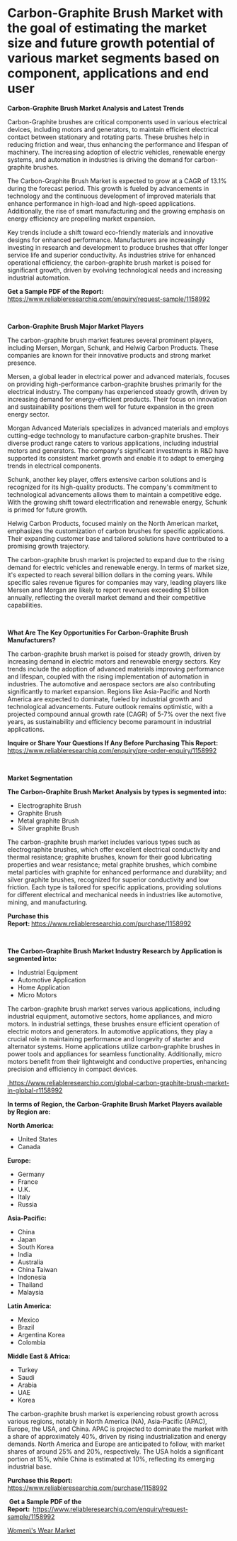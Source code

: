 <p><h1>Carbon-Graphite Brush Market with the goal of estimating the market size and future growth potential of various market segments based on component, applications and end user</h1></p><p><strong>Carbon-Graphite Brush Market Analysis and Latest Trends</strong></p>
<p><p>Carbon-Graphite brushes are critical components used in various electrical devices, including motors and generators, to maintain efficient electrical contact between stationary and rotating parts. These brushes help in reducing friction and wear, thus enhancing the performance and lifespan of machinery. The increasing adoption of electric vehicles, renewable energy systems, and automation in industries is driving the demand for carbon-graphite brushes.</p><p>The Carbon-Graphite Brush Market is expected to grow at a CAGR of 13.1% during the forecast period. This growth is fueled by advancements in technology and the continuous development of improved materials that enhance performance in high-load and high-speed applications. Additionally, the rise of smart manufacturing and the growing emphasis on energy efficiency are propelling market expansion. </p><p>Key trends include a shift toward eco-friendly materials and innovative designs for enhanced performance. Manufacturers are increasingly investing in research and development to produce brushes that offer longer service life and superior conductivity. As industries strive for enhanced operational efficiency, the carbon-graphite brush market is poised for significant growth, driven by evolving technological needs and increasing industrial automation.</p></p>
<p><strong>Get a Sample PDF of the Report:&nbsp;</strong> <a href="https://www.reliableresearchiq.com/enquiry/request-sample/1158992?utm_campaign=3106&utm_medium=2&utm_source=Github&utm_content=ia&utm_term=22032025&utm_id=carbon-graphite-brush">https://www.reliableresearchiq.com/enquiry/request-sample/1158992</a></p>
<p>&nbsp;</p>
<p><strong>Carbon-Graphite Brush Major Market Players</strong></p>
<p><p>The carbon-graphite brush market features several prominent players, including Mersen, Morgan, Schunk, and Helwig Carbon Products. These companies are known for their innovative products and strong market presence.</p><p>Mersen, a global leader in electrical power and advanced materials, focuses on providing high-performance carbon-graphite brushes primarily for the electrical industry. The company has experienced steady growth, driven by increasing demand for energy-efficient products. Their focus on innovation and sustainability positions them well for future expansion in the green energy sector.</p><p>Morgan Advanced Materials specializes in advanced materials and employs cutting-edge technology to manufacture carbon-graphite brushes. Their diverse product range caters to various applications, including industrial motors and generators. The company's significant investments in R&D have supported its consistent market growth and enable it to adapt to emerging trends in electrical components.</p><p>Schunk, another key player, offers extensive carbon solutions and is recognized for its high-quality products. The company's commitment to technological advancements allows them to maintain a competitive edge. With the growing shift toward electrification and renewable energy, Schunk is primed for future growth.</p><p>Helwig Carbon Products, focused mainly on the North American market, emphasizes the customization of carbon brushes for specific applications. Their expanding customer base and tailored solutions have contributed to a promising growth trajectory.</p><p>The carbon-graphite brush market is projected to expand due to the rising demand for electric vehicles and renewable energy. In terms of market size, it's expected to reach several billion dollars in the coming years. While specific sales revenue figures for companies may vary, leading players like Mersen and Morgan are likely to report revenues exceeding $1 billion annually, reflecting the overall market demand and their competitive capabilities.</p></p>
<p>&nbsp;</p>
<p><strong>What Are The Key Opportunities For Carbon-Graphite Brush Manufacturers?</strong></p>
<p><p>The carbon-graphite brush market is poised for steady growth, driven by increasing demand in electric motors and renewable energy sectors. Key trends include the adoption of advanced materials improving performance and lifespan, coupled with the rising implementation of automation in industries. The automotive and aerospace sectors are also contributing significantly to market expansion. Regions like Asia-Pacific and North America are expected to dominate, fueled by industrial growth and technological advancements. Future outlook remains optimistic, with a projected compound annual growth rate (CAGR) of 5-7% over the next five years, as sustainability and efficiency become paramount in industrial applications.</p></p>
<p><strong>Inquire or Share Your Questions If Any Before Purchasing This Report:</strong> <a href="https://www.reliableresearchiq.com/enquiry/pre-order-enquiry/1158992?utm_campaign=3106&utm_medium=2&utm_source=Github&utm_content=ia&utm_term=22032025&utm_id=carbon-graphite-brush">https://www.reliableresearchiq.com/enquiry/pre-order-enquiry/1158992</a></p>
<p>&nbsp;</p>
<p><strong>Market Segmentation</strong></p>
<p><strong>The Carbon-Graphite Brush Market Analysis by types is segmented into:</strong></p>
<p><ul><li>Electrographite Brush</li><li>Graphite Brush</li><li>Metal graphite Brush</li><li>Silver graphite Brush</li></ul></p>
<p><p>The carbon-graphite brush market includes various types such as electrographite brushes, which offer excellent electrical conductivity and thermal resistance; graphite brushes, known for their good lubricating properties and wear resistance; metal graphite brushes, which combine metal particles with graphite for enhanced performance and durability; and silver graphite brushes, recognized for superior conductivity and low friction. Each type is tailored for specific applications, providing solutions for different electrical and mechanical needs in industries like automotive, mining, and manufacturing.</p></p>
<p><strong>Purchase this Report:&nbsp;</strong><a href="https://www.reliableresearchiq.com/purchase/1158992?utm_campaign=3106&utm_medium=2&utm_source=Github&utm_content=ia&utm_term=22032025&utm_id=carbon-graphite-brush">https://www.reliableresearchiq.com/purchase/1158992</a></p>
<p>&nbsp;</p>
<p><strong>The Carbon-Graphite Brush Market Industry Research by Application is segmented into:</strong></p>
<p><ul><li>Industrial Equipment</li><li>Automotive Application</li><li>Home Application</li><li>Micro Motors</li></ul></p>
<p><p>The carbon-graphite brush market serves various applications, including industrial equipment, automotive sectors, home appliances, and micro motors. In industrial settings, these brushes ensure efficient operation of electric motors and generators. In automotive applications, they play a crucial role in maintaining performance and longevity of starter and alternator systems. Home applications utilize carbon-graphite brushes in power tools and appliances for seamless functionality. Additionally, micro motors benefit from their lightweight and conductive properties, enhancing precision and efficiency in compact devices.</p></p>
<p><a href="https://www.reliableresearchiq.com/global-carbon-graphite-brush-market-in-global-r1158992?utm_campaign=3106&utm_medium=2&utm_source=Github&utm_content=ia&utm_term=22032025&utm_id=carbon-graphite-brush">&nbsp;https://www.reliableresearchiq.com/global-carbon-graphite-brush-market-in-global-r1158992</a></p>
<p><strong>In terms of Region, the Carbon-Graphite Brush Market Players available by Region are:</strong></p>
<p>
    <p> <strong> North America: </strong>
        <ul>
            <li>United States</li>
            <li>Canada</li>
        </ul>
        </p> 
    <p> <strong> Europe: </strong>
        <ul>
            <li>Germany</li>
            <li>France</li>
            <li>U.K.</li>
            <li>Italy</li>
            <li>Russia</li>
        </ul>
        </p> 
    <p> <strong> Asia-Pacific: </strong>
        <ul>
            <li>China</li>
            <li>Japan</li>
            <li>South Korea</li>
            <li>India</li>
            <li>Australia</li>
            <li>China Taiwan</li>
            <li>Indonesia</li>
            <li>Thailand</li>
            <li>Malaysia</li>
        </ul>
        </p> 
    <p> <strong> Latin America: </strong>
        <ul>
            <li>Mexico</li>
            <li>Brazil</li>
            <li>Argentina Korea</li>
            <li>Colombia</li>
        </ul>
        </p> 
    <p> <strong> Middle East & Africa: </strong>
        <ul>
            <li>Turkey</li>
            <li>Saudi</li>
            <li>Arabia</li>
            <li>UAE</li>
            <li>Korea</li>
        </ul>
    </p>
    </p>
<p><p>The carbon-graphite brush market is experiencing robust growth across various regions, notably in North America (NA), Asia-Pacific (APAC), Europe, the USA, and China. APAC is projected to dominate the market with a share of approximately 40%, driven by rising industrialization and energy demands. North America and Europe are anticipated to follow, with market shares of around 25% and 20%, respectively. The USA holds a significant portion at 15%, while China is estimated at 10%, reflecting its emerging industrial base.</p></p>
<p><strong>Purchase this Report: </strong><a href="https://www.reliableresearchiq.com/purchase/1158992?utm_campaign=3106&utm_medium=2&utm_source=Github&utm_content=ia&utm_term=22032025&utm_id=carbon-graphite-brush">https://www.reliableresearchiq.com/purchase/1158992</a></p>
<p>&nbsp;<strong>Get a Sample PDF of the Report:&nbsp;&nbsp;</strong><a href="https://www.reliableresearchiq.com/enquiry/request-sample/1158992?utm_campaign=3106&utm_medium=2&utm_source=Github&utm_content=ia&utm_term=22032025&utm_id=carbon-graphite-brush">https://www.reliableresearchiq.com/enquiry/request-sample/1158992</a></p>
<p><strong></strong></p>
<p><p><a href="https://github.com/duscarajlha/Market-Research-Report-List-1/blob/main/womens-wear-market.md?utm_campaign=3106&utm_medium=2&utm_source=Github&utm_content=ia&utm_term=22032025&utm_id=carbon-graphite-brush">Women\'s Wear Market</a></p></p>